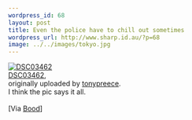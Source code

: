 ```yaml
--- 
wordpress_id: 68
layout: post
title: Even the police have to chill out sometimes
wordpress_url: http://www.sharp.id.au/?p=68
image: ../../images/tokyo.jpg
---
```

<div class="flickr-frame">
	<a href="http://www.flickr.com/photos/tpreece01/25560092/" title="photo sharing"><img src="http://photos23.flickr.com/25560092_0467f787be_t.jpg" class="flickr-photo" alt="DSC03462" /></a><br />
	<span class="flickr-caption">
		<a href="http://www.flickr.com/photos/tpreece01/25560092/">DSC03462</a>,<br /> originally uploaded by <a href="http://www.flickr.com/people/tpreece01/">tonypreece</a>.
	</span>
</div>
I think the pic says it all. <br />
<br />
[Via <a href="www.nuclear-donkey.org/">Bood</a>]
<br clear="all" />
